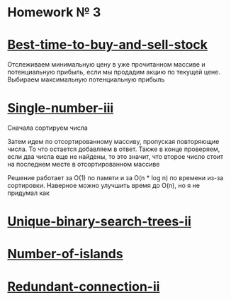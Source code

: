 # Homework № 3

# [Best-time-to-buy-and-sell-stock](https://leetcode.com/problems/best-time-to-buy-and-sell-stock/description/)

Отслеживаем минимальную цену в уже прочитанном массиве и потенциальную прибыль, если мы продадим акцию по текущей цене.
Выбираем максимальную потенциальную прибыль

# [Single-number-iii](https://leetcode.com/problems/single-number-iii/description/)

Сначала сортируем числа

Затем идем по отсортированному массиву, пропуская повторяющие числа. То что остается добавляем в ответ.
Также в конце проверяем, если два числа еще не найдены, то это значит, что второе число стоит на последнем месте в отсортированном массиве

Решение работает за O(1) по памяти и за O(n * log n) по времени из-за сортировки. Наверное можно улучшить время до O(n), но я не придумал как

# [Unique-binary-search-trees-ii](https://leetcode.com/problems/unique-binary-search-trees-ii/description/)



# [Number-of-islands](https://leetcode.com/problems/number-of-islands/description/)



# [Redundant-connection-ii](https://leetcode.com/problems/redundant-connection-ii/description)